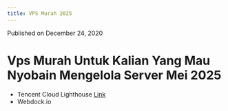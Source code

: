```yaml
---
title: VPS Murah 2025
---
```


Published on December 24, 2020


# Vps Murah Untuk Kalian Yang Mau Nyobain Mengelola Server Mei 2025

- Tencent Cloud Lighthouse [Link](https://www.tencentcloud.com/act/pro/lighthouse?lang=en&page=lighthouse)
- Webdock.io